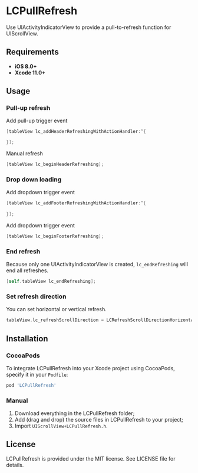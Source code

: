 

# LCPullRefresh

Use UIActivityIndicatorView to provide a pull-to-refresh function for UIScrollView.

## Requirements

- **iOS 8.0+**
- **Xcode 11.0+**

## Usage

### Pull-up refresh

Add pull-up trigger event

```objective-c
[tableView lc_addHeaderRefreshingWithActionHandler:^{

}];
```

Manual refresh

```objective-c
[tableView lc_beginHeaderRefreshing];
```

### Drop down loading

Add dropdown trigger event

```objective-c
[tableView lc_addFooterRefreshingWithActionHandler:^{
  
}];
```

Add dropdown trigger event

```objective-c
[tableView lc_beginFooterRefreshing];
```

### End refresh

Because only one UIActivityIndicatorView is created, `lc_endRefreshing` will end all refreshes.

```objective-c
[self.tableView lc_endRefreshing];
```

### Set refresh direction

You can set horizontal or vertical refresh.

```objective-c
tableView.lc_refreshScrollDirection = LCRefreshScrollDirectionHorizontal;
```

## Installation

### CocoaPods

To integrate LCPullRefresh into your Xcode project using CocoaPods, specify it in your `Podfile`:

```ruby
pod 'LCPullRefresh'
```

### Manual

1. Download everything in the LCPullRefresh folder;
2. Add (drag and drop) the source files in LCPullRefresh to your project;
3. Import `UIScrollView+LCPullRefresh.h`.

## License

LCPullRefresh is provided under the MIT license. See LICENSE file for details.
